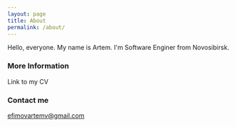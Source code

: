```yaml
---
layout: page
title: About
permalink: /about/
---
```


Hello, everyone. My name is Artem. I'm Software Enginer from Novosibirsk.

### More Information

Link to my CV

### Contact me

[efimovartemv@gmail.com](mailto:efimovartemv@gmail.com)
